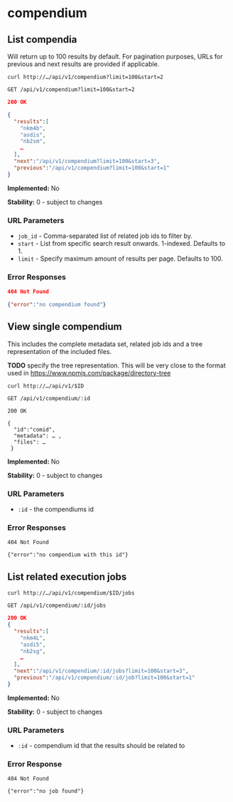 # compendium

## List compendia

Will return up to 100 results by default. For pagination purposes, URLs for previous and next results are provided if applicable.

`curl http://…/api/v1/compendium?limit=100&start=2`

`GET /api/v1/compendium?limit=100&start=2`

```json
200 OK

{
  "results":[
    "nkm4b",
    "asdis",
    "nb2sm",
    …
  ],
  "next":"/api/v1/compendium?limit=100&start=3",
  "previous":"/api/v1/compendium?limit=100&start=1"
}
```
__Implemented:__ No

__Stability:__ 0 - subject to changes

### URL Parameters

* `job_id` - Comma-separated list of related job ids to filter by.
*  `start` - List from specific search result onwards. 1-indexed. Defaults to 1.
*  `limit` - Specify maximum amount of results per page. Defaults to 100.

### Error Responses

```json
404 Not Found

{"error":"no compendium found"}
```

## View single compendium

This includes the complete metadata set, related job ids and a tree representation of the included files.

__TODO__ specify the tree representation. This will be very close to the format
used in https://www.npmjs.com/package/directory-tree

`curl http://…/api/v1/$ID`

`GET /api/v1/compendium/:id`

```
200 OK

{
  "id":"comid",
  "metadata": … ,
  "files": …
 }

```

__Implemented:__ No

__Stability:__ 0 - subject to changes

### URL Parameters

* `:id` - the compendiums id


### Error Responses

```
404 Not Found

{"error":"no compendium with this id"}
```

## List related execution jobs


`curl http://…/api/v1/compendium/$ID/jobs`

`GET /api/v1/compendium/:id/jobs`

```json
200 OK
{
  "results":[
    "nkm4L",
    "asdi5",
    "nb2sg",
    …
  ],
  "next":"/api/v1/compendium/:id/jobs?limit=100&start=3",
  "previous":"/api/v1/compendium/:id/job?limit=100&start=1"
}
```

__Implemented:__ No

__Stability:__ 0 - subject to changes

### URL Parameters
* `:id` - compendium id that the results should be related to

### Error Response

```
404 Not Found

{"error":"no job found"}
```
